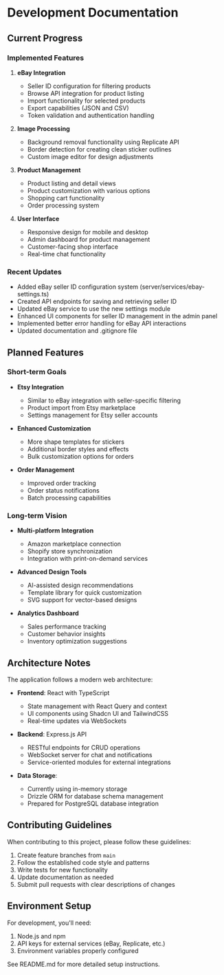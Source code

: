 # Development Documentation

## Current Progress

### Implemented Features

1. **eBay Integration**
   - Seller ID configuration for filtering products
   - Browse API integration for product listing
   - Import functionality for selected products
   - Export capabilities (JSON and CSV)
   - Token validation and authentication handling

2. **Image Processing**
   - Background removal functionality using Replicate API
   - Border detection for creating clean sticker outlines
   - Custom image editor for design adjustments

3. **Product Management**
   - Product listing and detail views
   - Product customization with various options
   - Shopping cart functionality
   - Order processing system

4. **User Interface**
   - Responsive design for mobile and desktop
   - Admin dashboard for product management
   - Customer-facing shop interface
   - Real-time chat functionality

### Recent Updates

- Added eBay seller ID configuration system (server/services/ebay-settings.ts)
- Created API endpoints for saving and retrieving seller ID
- Updated eBay service to use the new settings module
- Enhanced UI components for seller ID management in the admin panel
- Implemented better error handling for eBay API interactions
- Updated documentation and .gitignore file

## Planned Features

### Short-term Goals

- **Etsy Integration**
  - Similar to eBay integration with seller-specific filtering
  - Product import from Etsy marketplace
  - Settings management for Etsy seller accounts

- **Enhanced Customization**
  - More shape templates for stickers
  - Additional border styles and effects
  - Bulk customization options for orders

- **Order Management**
  - Improved order tracking
  - Order status notifications
  - Batch processing capabilities

### Long-term Vision

- **Multi-platform Integration**
  - Amazon marketplace connection
  - Shopify store synchronization
  - Integration with print-on-demand services

- **Advanced Design Tools**
  - AI-assisted design recommendations
  - Template library for quick customization
  - SVG support for vector-based designs

- **Analytics Dashboard**
  - Sales performance tracking
  - Customer behavior insights
  - Inventory optimization suggestions

## Architecture Notes

The application follows a modern web architecture:

- **Frontend**: React with TypeScript
  - State management with React Query and context
  - UI components using Shadcn UI and TailwindCSS
  - Real-time updates via WebSockets

- **Backend**: Express.js API
  - RESTful endpoints for CRUD operations
  - WebSocket server for chat and notifications
  - Service-oriented modules for external integrations

- **Data Storage**:
  - Currently using in-memory storage
  - Drizzle ORM for database schema management
  - Prepared for PostgreSQL database integration

## Contributing Guidelines

When contributing to this project, please follow these guidelines:

1. Create feature branches from `main`
2. Follow the established code style and patterns
3. Write tests for new functionality
4. Update documentation as needed
5. Submit pull requests with clear descriptions of changes

## Environment Setup

For development, you'll need:

1. Node.js and npm
2. API keys for external services (eBay, Replicate, etc.)
3. Environment variables properly configured

See README.md for more detailed setup instructions.